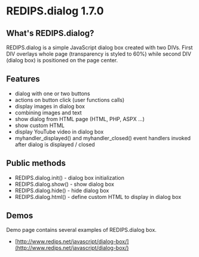 REDIPS.dialog 1.7.0
============

## What's REDIPS.dialog?

REDIPS.dialog is a simple JavaScript dialog box created with two DIVs. First DIV overlays whole page
(transparency is styled to 60%) while second DIV (dialog box) is positioned on the page center.

## Features

* dialog with one or two buttons
* actions on button click (user functions calls)
* display images in dialog box
* combining images and text
* show dialog from HTML page (HTML, PHP, ASPX ...)
* show custom HTML
* display YouTube video in dialog box
* myhandler_displayed() and myhandler_closed() event handlers invoked after dialog is displayed / closed

## Public methods

* REDIPS.dialog.init() - dialog box initialization
* REDIPS.dialog.show() - show dialog box
* REDIPS.dialog.hide() - hide dialog box
* REDIPS.dialog.html() - define custom HTML to display in dialog box

## Demos

Demo page contains several examples of REDIPS.dialog box. 

* [http://www.redips.net/javascript/dialog-box/](http://www.redips.net/javascript/dialog-box/)
